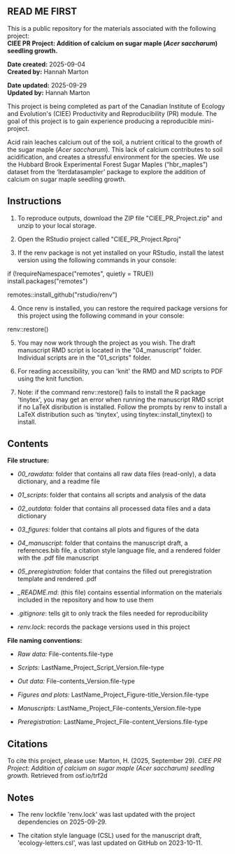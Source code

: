 ## **READ ME FIRST**

This is a public repository for the materials associated with the following project:\
**CIEE PR Project: Addition of calcium on sugar maple (*Acer saccharum*) seedling growth.**

**Date created:** 2025-09-04\
**Created by:** Hannah Marton

**Date updated:** 2025-09-29\
**Updated by:** Hannah Marton

This project is being completed as part of the Canadian Institute of Ecology and Evolution's (CIEE) Productivity and Reproducibility (PR) module. The goal of this project is to gain experience producing a reproducible mini-project.

Acid rain leaches calcium out of the soil, a nutrient critical to the growth of the sugar maple (*Acer saccharum*). This lack of calcium contributes to soil acidification, and creates a stressful environment for the species. We use the Hubbard Brook Experimental Forest Sugar Maples (“hbr_maples”) dataset from the ‘lterdatasampler’ package to explore the addition of calcium on sugar maple seedling growth.

## **Instructions**

1.  To reproduce outputs, download the ZIP file "CIEE_PR_Project.zip" and unzip to your local storage.

2.  Open the RStudio project called "CIEE_PR_Project.Rproj"

3.  If the renv package is not yet installed on your RStudio, install the latest version using the following commands in your console:

if (!requireNamespace("remotes", quietly = TRUE)) install.packages("remotes")

remotes::install_github("rstudio/renv")

4.  Once renv is installed, you can restore the required package versions for this project using the following command in your console:

renv::restore()

5.  You may now work through the project as you wish. The draft manuscript RMD script is located in the "04_manuscript" folder. Individual scripts are in the "01_scripts" folder.

6.  For reading accessibility, you can 'knit' the RMD and MD scripts to PDF using the knit function.

7.  Note: if the command renv::restore() fails to install the R package 'tinytex', you may get an error when running the manuscript RMD script if no LaTeX disribution is installed. Follow the prompts by renv to install a LaTeX distribution such as 'tinytex', using tinytex::install_tinytex() to install.

## **Contents**

**File structure:**

-   *00_rawdata:* folder that contains all raw data files (read-only), a data dictionary, and a readme file

-   *01_scripts*: folder that contains all scripts and analysis of the data

-   *02_outdata:* folder that contains all processed data files and a data dictionary

-   *03_figures:* folder that contains all plots and figures of the data

-   *04_manuscript:* folder that contains the manuscript draft, a references.bib file, a citation style language file, and a rendered folder with the .pdf file manuscript

-   *05_preregistration:* folder that contains the filled out preregistration template and rendered .pdf

-   *_README.md*: (this file) contains essential information on the materials included in the repository and how to use them

-   *.gitignore*: tells git to only track the files needed for reproducibility

-   *renv.lock*: records the package versions used in this project

**File naming conventions:**

-   *Raw data:* File-contents.file-type

-   *Scripts:* LastName_Project_Script_Version.file-type

-   *Out data:* File-contents_Version.file-type

-   *Figures and plots:* LastName_Project_Figure-title_Version.file-type

-   *Manuscripts:* LastName_Project_File-contents_Version.file-type

-   *Preregistration:* LastName_Project_File-content_Versions.file-type

## **Citations**

To cite this project, please use: Marton, H. (2025, September 29). *CIEE PR Project: Addition of calcium on sugar maple (Acer saccharum) seedling growth.* Retrieved from osf.io/trf2d

## **Notes**

-   The renv lockfile 'renv.lock' was last updated with the project dependencies on 2025-09-29.

-   The citation style language (CSL) used for the manuscript draft, 'ecology-letters.csl', was last updated on GitHub on 2023-10-11.
